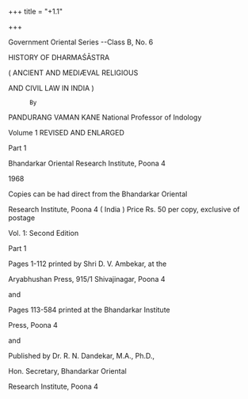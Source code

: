 +++
title = "+1.1"

+++




Government Oriental Series --Class B, No. 6

HISTORY OF DHARMAŚĀSTRA

( ANCIENT AND MEDIÆVAL RELIGIOUS

AND CIVIL LAW IN INDIA )

          By

PANDURANG VAMAN KANE National Professor of Indology

Volume 1 REVISED AND ENLARGED

Part 1

Bhandarkar Oriental Research Institute, Poona 4

1968

Copies can be had direct from the Bhandarkar Oriental

Research Institute, Poona 4 ( India ) Price Rs. 50 per copy, exclusive of postage

Vol. 1: Second Edition

Part 1

Pages 1-112 printed by Shri D. V. Ambekar, at the

Aryabhushan Press, 915/1 Shivajinagar, Poona 4

and

Pages 113-584 printed at the Bhandarkar Institute

Press, Poona 4  

and

Published by Dr. R. N. Dandekar, M.A., Ph.D.,

Hon. Secretary, Bhandarkar Oriental

Research Institute, Poona 4
